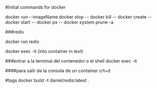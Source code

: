 #Initial commands for docker

docker run --imageName
docker stop --
docker kill --
docker create --
docker start --
docker ps --
docker system prune -a

###redis

docker run redis

docker exec -it (into container in text) <container-id> <command>

###entrar a la terminal del contenedor o el shell
docker exec -it <container-id>

####para salir de la consola de un container
crt+d

#tags
docker build -t daniel/redis:latest .